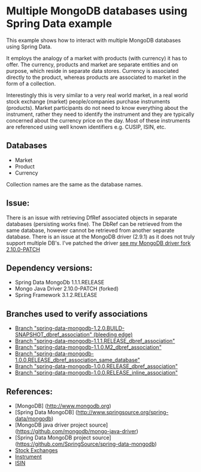 Multiple MongoDB databases using Spring Data example
====================================================

This example shows how to interact with multiple MongoDB databases using Spring Data.

It employs the analogy of a market with products (with currency) it has to offer. The currency, products and market are separate entities and on purpose, which reside in separate data stores.
Currency is associated directly to the product, whereas products are associated to market in the form of a collection.

Interestingly this is very similar to a very real world market, in a real world stock exchange (market) people/companies purchase instruments (products).
Market participants do not need to know everything about the instrument, rather they need to identify the instrument and they are typically concerned about the currency price on the day.
Most of these instruments are referenced using well known identifiers e.g. CUSIP, ISIN, etc.


Databases
---------
* Market
* Product
* Currency

Collection names are the same as the database names.


Issue:
------
There is an issue with retrieving DfRef associated objects in separate databases (persisting works fine).
The DbRef can be retrieved from the same database, however cannot be retrieved from another separate database.
There is an issue at the MongoDB driver (2.9.1) as it does not truly support multiple DB's.
I've patched the driver [see my MongoDB driver fork 2.10.0-PATCH](https://github.com/binarycodifier/mongo-java-driver)


Dependency versions:
-------------------
* Spring Data MongoDb 1.1.1.RELEASE
* Mongo Java Driver 2.10.0-PATCH (forked)
* Spring Framework 3.1.2.RELEASE


Branches used to verify associations
------------------------------------

* [Branch "spring-data-mongodb-1.2.0.BUILD-SNAPSHOT_dbref_association" (bleeding edge)](https://github.com/binarycodifier/multiple-mongodb-databases-using-spring-data/tree/spring-data-mongodb-1.2.0.BUILD-SNAPSHOT_dbref_association)
* [Branch "spring-data-mongodb-1.1.1.RELEASE_dbref_association"](https://github.com/binarycodifier/multiple-mongodb-databases-using-spring-data/tree/spring-data-mongodb-1.1.1.RELEASE_dbref_association)
* [Branch "spring-data-mongodb-1.1.0.M2_dbref_association"](https://github.com/binarycodifier/multiple-mongodb-databases-using-spring-data/tree/spring-data-mongodb-1.1.0.M2_dbref_association)
* [Branch "spring-data-mongodb-1.0.0.RELEASE_dbref_association_same_database"](https://github.com/binarycodifier/multiple-mongodb-databases-using-spring-data/tree/spring-data-mongodb-1.0.0.RELEASE_dbref_association_same_database)
* [Branch "spring-data-mongodb-1.0.0.RELEASE_dbref_association"](https://github.com/binarycodifier/multiple-mongodb-databases-using-spring-data/tree/spring-data-mongodb-1.0.0.RELEASE_dbref_association)
* [Branch "spring-data-mongodb-1.0.0.RELEASE_inline_association"](https://github.com/binarycodifier/multiple-mongodb-databases-using-spring-data/tree/spring-data-mongodb-1.0.0.RELEASE_inline_association)


References:
----------
* [MongoDB] (http://www.mongodb.org)
* [Spring Data MongoDB] (http://www.springsource.org/spring-data/mongodb)
* [MongoDB java driver project source] (https://github.com/mongodb/mongo-java-driver)
* [Spring Data MongoDB project source] (https://github.com/SpringSource/spring-data-mongodb)
* [Stock Exchanges](http://en.wikipedia.org/wiki/Stock_exchange)
* [Instrument](http://en.wikipedia.org/wiki/Financial_instrument)
* [ISIN](http://en.wikipedia.org/wiki/International_Securities_Identifying_Number)